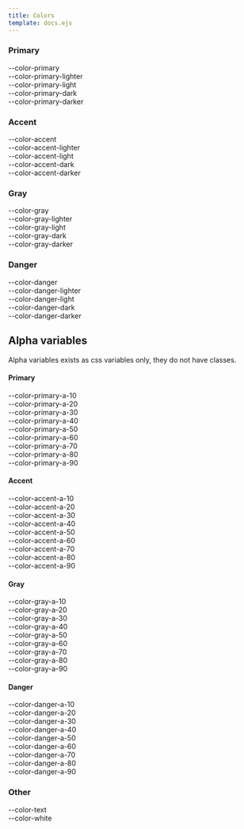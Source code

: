 ```yaml
---
title: Colors
template: docs.ejs
---
```


<div class="row colors">
<div class="col-3 color">
<h3>Primary</h3>

<div class="color-display color-display--main text--white bg--primary">
--color-primary
</div>
<div class="color-display text--primary-dark bg--primary-lighter">
--color-primary-lighter
</div>
<div class="color-display text--white bg--primary-light">
--color-primary-light
</div>
<div class="color-display text--white bg--primary-dark">
--color-primary-dark
</div>
<div class="color-display text--white bg--primary-darker">
--color-primary-darker
</div>
</div>
<div class="col-3 color">
<h3>Accent</h3>

<div class="color-display color-display--main text--white bg--accent">
--color-accent
</div>
<div class="color-display text--accent-darker bg--accent-lighter">
--color-accent-lighter
</div>
<div class="color-display text--accent-darker bg--accent-light">
--color-accent-light
</div>
<div class="color-display text--white bg--accent-dark">
--color-accent-dark
</div>
<div class="color-display text--white bg--accent-darker">
--color-accent-darker
</div>
</div>
<div class="col-3 color">
<h3>Gray</h3>

<div class="color-display color-display--main text--white bg--gray">
--color-gray
</div>
<div class="color-display text--gray-darker bg--gray-lighter">
--color-gray-lighter
</div>
<div class="color-display text--gray-darker bg--gray-light">
--color-gray-light
</div>
<div class="color-display text--white bg--gray-dark">
--color-gray-dark
</div>
<div class="color-display text--white bg--gray-darker">
--color-gray-darker
</div>
</div>
<div class="col-3 color">
<h3>Danger</h3>

<div class="color-display color-display--main text--white bg--danger">
--color-danger
</div>
<div class="color-display text--danger-darker bg--danger-lighter">
--color-danger-lighter
</div>
<div class="color-display text--danger-darker bg--danger-light">
--color-danger-light
</div>
<div class="color-display text--white bg--danger-dark">
--color-danger-dark
</div>
<div class="color-display text--white bg--danger-darker">
--color-danger-darker
</div>
</div>
</div>

<h2>Alpha variables</h2>

<p>Alpha variables exists as css variables only, they do not have classes.</p>

<div class="row colors">
<div class="col-3 color">
<h4>Primary</h4>

<div class="color-display docs-bg--primary-a-10">--color-primary-a-10</div>
<div class="color-display docs-bg--primary-a-20">--color-primary-a-20</div>
<div class="color-display docs-bg--primary-a-30">--color-primary-a-30</div>
<div class="color-display docs-bg--primary-a-40">--color-primary-a-40</div>
<div class="color-display docs-bg--primary-a-50">--color-primary-a-50</div>
<div class="color-display docs-bg--primary-a-60">--color-primary-a-60</div>
<div class="color-display docs-bg--primary-a-70">--color-primary-a-70</div>
<div class="color-display docs-bg--primary-a-80">--color-primary-a-80</div>
<div class="color-display docs-bg--primary-a-90">--color-primary-a-90</div>
</div>
<div class="col-3 color">
<h4>Accent</h4>

<div class="color-display docs-bg--accent-a-10">--color-accent-a-10</div>
<div class="color-display docs-bg--accent-a-20">--color-accent-a-20</div>
<div class="color-display docs-bg--accent-a-30">--color-accent-a-30</div>
<div class="color-display docs-bg--accent-a-40">--color-accent-a-40</div>
<div class="color-display docs-bg--accent-a-50">--color-accent-a-50</div>
<div class="color-display docs-bg--accent-a-60">--color-accent-a-60</div>
<div class="color-display docs-bg--accent-a-70">--color-accent-a-70</div>
<div class="color-display docs-bg--accent-a-80">--color-accent-a-80</div>
<div class="color-display docs-bg--accent-a-90">--color-accent-a-90</div>
</div>
<div class="col-3 color">
<h4>Gray</h4>

<div class="color-display docs-bg--gray-a-10">--color-gray-a-10</div>
<div class="color-display docs-bg--gray-a-20">--color-gray-a-20</div>
<div class="color-display docs-bg--gray-a-30">--color-gray-a-30</div>
<div class="color-display docs-bg--gray-a-40">--color-gray-a-40</div>
<div class="color-display docs-bg--gray-a-50">--color-gray-a-50</div>
<div class="color-display docs-bg--gray-a-60">--color-gray-a-60</div>
<div class="color-display docs-bg--gray-a-70">--color-gray-a-70</div>
<div class="color-display docs-bg--gray-a-80">--color-gray-a-80</div>
<div class="color-display docs-bg--gray-a-90">--color-gray-a-90</div>
</div>
<div class="col-3 color">
<h4>Danger</h4>

<div class="color-display docs-bg--danger-a-10">--color-danger-a-10</div>
<div class="color-display docs-bg--danger-a-20">--color-danger-a-20</div>
<div class="color-display docs-bg--danger-a-30">--color-danger-a-30</div>
<div class="color-display docs-bg--danger-a-40">--color-danger-a-40</div>
<div class="color-display docs-bg--danger-a-50">--color-danger-a-50</div>
<div class="color-display docs-bg--danger-a-60">--color-danger-a-60</div>
<div class="color-display docs-bg--danger-a-70">--color-danger-a-70</div>
<div class="color-display docs-bg--danger-a-80">--color-danger-a-80</div>
<div class="color-display docs-bg--danger-a-90">--color-danger-a-90</div>
</div>
</div>

<div class="color">
<h3>Other</h3>
<div class="color-display bg--text text--white">
--color-text
</div>
<div class="color-display">
--color-white
</div>
</div>
